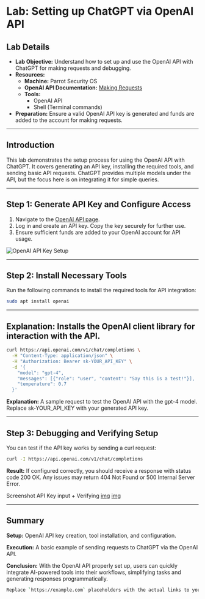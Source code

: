# Lab: Setting up ChatGPT via OpenAI API

## Lab Details

- **Lab Objective:** Understand how to set up and use the OpenAI API with ChatGPT for making requests and debugging.
- **Resources:**
  - **Machine:** Parrot Security OS
  - **OpenAI API Documentation:** [Making Requests](https://platform.openai.com/docs/api-reference/making-requests)
  - **Tools:**
    - OpenAI API
    - Shell (Terminal commands)
- **Preparation:** Ensure a valid OpenAI API key is generated and funds are added to the account for making requests.

---

## Introduction

This lab demonstrates the setup process for using the OpenAI API with ChatGPT. It covers generating an API key, installing the required tools, and sending basic API requests. ChatGPT provides multiple models under the API, but the focus here is on integrating it for simple queries.

---

## Step 1: Generate API Key and Configure Access

1. Navigate to the [OpenAI API page](https://platform.openai.com/account/api-keys).
2. Log in and create an API key. Copy the key securely for further use.
3. Ensure sufficient funds are added to your OpenAI account for API usage.

![OpenAI API Key Setup](https://i.imgur.com/DXnFtIf.png)

---

## Step 2: Install Necessary Tools

Run the following commands to install the required tools for API integration:

```bash
sudo apt install openai
```

---


## Explanation: Installs the OpenAI client library for interaction with the API.

```bash
curl https://api.openai.com/v1/chat/completions \
  -H "Content-Type: application/json" \
  -H "Authorization: Bearer sk-YOUR_API_KEY" \
  -d '{
    "model": "gpt-4",
    "messages": [{"role": "user", "content": "Say this is a test!"}],
    "temperature": 0.7
  }'
```

**Explanation:** A sample request to test the OpenAI API with the gpt-4 model. Replace sk-YOUR_API_KEY with your generated API key.

---

## Step 3: Debugging and Verifying Setup

You can test if the API key works by sending a curl request:

```bash
curl -I https://api.openai.com/v1/chat/completions
```
**Result:** If configured correctly, you should receive a response with status code 200 OK. Any issues may return 404 Not Found or 500 Internal Server Error.

Screenshot API Key input + Verifying
[img](https://i.imgur.com/tROp1mB.png)
[img]([https://i.imgur.com/hS9A1ck.png)

---

## Summary

**Setup:** OpenAI API key creation, tool installation, and configuration.

**Execution:** A basic example of sending requests to ChatGPT via the OpenAI API.

**Conclusion:** With the OpenAI API properly set up, users can quickly integrate AI-powered tools into their workflows, simplifying tasks and generating responses programmatically.

```bash
Replace `https://example.com` placeholders with the actual links to your uploaded images/screenshots.
```
